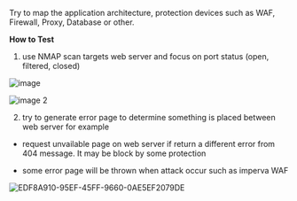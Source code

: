 Try to map the application architecture, protection devices such as WAF, Firewall, Proxy, Database or other.

**How to Test**

1. use NMAP scan targets web server and focus on port status (open, filtered, closed)

![image](https://user-images.githubusercontent.com/60565002/73831058-4880f200-4838-11ea-8002-caec863a398c.png)

![image 2](https://user-images.githubusercontent.com/60565002/73831065-4a4ab580-4838-11ea-807d-4acb3481a148.png)

2. try to generate error page to determine something is placed between web server for example

- request unvailable page on web server if return a different error from 404 message. It may be block by some protection

- some error page will be thrown when attack occur such as imperva WAF

![EDF8A910-95EF-45FF-9660-0AE5EF2079DE](https://user-images.githubusercontent.com/60565002/73831083-50d92d00-4838-11ea-8549-11bbc430900c.png)
